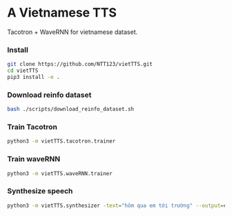# A Vietnamese TTS

Tacotron + WaveRNN for vietnamese dataset.

### Install

```sh
git clone https://github.com/NTT123/vietTTS.git
cd vietTTS 
pip3 install -e .
```

### Download reinfo dataset

```sh
bash ./scripts/download_reinfo_dataset.sh
```

### Train Tacotron 

```sh
python3 -m vietTTS.tacotron.trainer
```

### Train waveRNN

```sh
python3 -m vietTTS.waveRNN.trainer
```


### Synthesize speech

```sh
python3 -m vietTTS.synthesizer -text="hôm qua em tới trường" --output=clip.wav
```